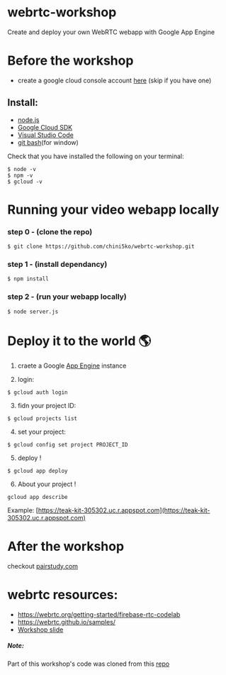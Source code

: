 # webrtc-workshop

Create and deploy your own WebRTC webapp with Google App Engine

# Before the workshop

- create a google cloud console account [here](https://cloud.google.com/)
  (skip if you have one)

## Install:

- [node.js](https://nodejs.org/en/)
- [Google Cloud SDK](https://cloud.google.com/sdk/docs/install)
- [Visual Studio Code](https://code.visualstudio.com)
- [git bash](https://gitforwindows.org)(for window)

Check that you have installed the following on your terminal:

```
$ node -v
$ npm -v
$ gcloud -v
```

# Running your video webapp locally

### step 0 - (clone the repo)

```
$ git clone https://github.com/chini5ko/webrtc-workshop.git
```

### step 1 - (install dependancy)

```
$ npm install
```

### step 2 - (run your webapp locally)

```
$ node server.js
```

# Deploy it to the world 🌎

1.  craete a Google [App Engine](https://cloud.google.com/appengine) instance

2.  login:

```
$ gcloud auth login
```

3.  fidn your project ID:

```
$ gcloud projects list
```

4.  set your project:

```
$ gcloud config set project PROJECT_ID
```

5. deploy !

```
$ gcloud app deploy
```

6. About your project !

```
gcloud app describe
```

Example: [https://teak-kit-305302.uc.r.appspot.com](https://teak-kit-305302.uc.r.appspot.com)

# After the workshop

checkout [pairstudy.com](https://www.pairstudy.com)

# webrtc resources:

- https://webrtc.org/getting-started/firebase-rtc-codelab
- https://webrtc.github.io/samples/
- [Workshop slide](https://docs.google.com/presentation/d/1oBXDO5dXUtMYLiVKDJbk0vBaue_WWRfXDwsPh6FOeg4/edit?usp=sharing)

##### Note:

Part of this workshop's code was cloned from this [repo](https://github.com/agilityfeat/webrtc-video-conference-tutorial/tree/webrtc)
